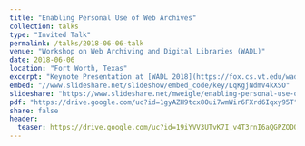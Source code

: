 ```yaml
---
title: "Enabling Personal Use of Web Archives"
collection: talks
type: "Invited Talk"
permalink: /talks/2018-06-06-talk
venue: "Workshop on Web Archiving and Digital Libraries (WADL)"
date: 2018-06-06
location: "Fort Worth, Texas"
excerpt: "Keynote Presentation at [WADL 2018](https://fox.cs.vt.edu/wadl2018.html)"
embed: "//www.slideshare.net/slideshow/embed_code/key/LqKgjNdmV4kXSO"
slideshare: "https://www.slideshare.net/mweigle/enabling-personal-use-of-web-archives"
pdf: "https://drive.google.com/uc?id=1gyAZH9tcx8Oui7wmWir6FXrd6Iqxy95T"
share: false
header:
  teaser: https://drive.google.com/uc?id=19iYVV3UTvK7I_v4T3rnI6aQGPZODQu9M
---
```

